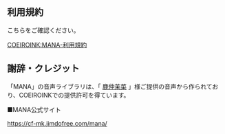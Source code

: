 ## 利用規約

こちらをご確認ください。

[COEIROINK:MANA-利用規約](https://coeiroink.com/character/audio-character/mana)

## 謝辞・クレジット

「MANA」の音声ライブラリは、「 [鹿仲茉菜](https://twitter.com/manakana_VT) 」様ご提供の音声から作られており、COEIROINKでの提供許可を得ています。

■MANA公式サイト

https://cf-mk.jimdofree.com/mana/

